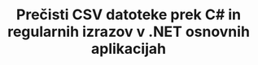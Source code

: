 ---
############################# Static ############################
layout: "autogen"
draft: false
path: "sl/redaction/net/regex/csv"
otherformats: DOC DOCM DOCX DOT DOTM DOTX PDF POT POTM PPS PPSM PPSX PPT PPTM PPTX RTF XLS XLSM XLSX XLT XLTM XLTX  

############################# Head ############################
head_title: "Uredite CSV dokumente z uporabo regularnih izrazov prek .NET jedra"
head_description: "Z uporabo regularnih izrazov odstranite občutljive informacije iz dokumentov različnih formatov"

############################# Header ############################
title: "Prečisti CSV datoteke prek C# in regularnih izrazov v .NET osnovnih aplikacijah"
description: "Poiščite in odstranite občutljive podatke iz dokumentov Office in OpenOffice, preglednic in predstavitev ter CSV v Windows, Linux in macOS"

################### SubMenu/Download Button #####################
submenu:
    enable: true

############################# About ############################
about:
    enable: true
    title: "Redakcija besedila dokumenta za API .NET"
    content: |
        Enotni vmesnik, neodvisen od oblike, za čiščenje občutljivih in tajnih podatkov iz dokumentov in slik PDF, Word, Excel, PowerPoint, vključno z možnostjo spreminjanja metapodatkov in odstranjevanja komentarjev. Z orodjem GroupDocs.Redaction for .NET lahko popravite zaupne podatke in shranite popravljen dokument v PDF, tako da vse strani pretvorite v rastrske slike ali obdržite dokument v izvirni obliki za nadaljnje urejanje.

############################# Steps ############################
steps:
    enable: true
    title_left: "Uredi besedilo iz CSV z uporabo regularnih izrazov prek C#"
    content_left: |
        [GroupDocs.Redaction](sl//redaction/net/) razvijalcem .NET omogoča uporabo polne moči regularnih izrazov za urejanje datoteke CSV z nekaj preprostimi koraki.

        *   Ustvarite primerek razreda [Redactor](https://apireference.groupdocs.com/redaction/net/groupdocs.redaction/redactor) in naložite datoteko CSV
        *   Ustvarite primerek razreda [RegexRedaction](https://apireference.groupdocs.com/redaction/net/groupdocs.redaction.redactions/regexredaction), da poiščete in zamenjate besedilo
        *   Pokličite metodo [Redactor.Apply](https://apireference.groupdocs.com/redaction/net/groupdocs.redaction/redactor/methods/apply/index) z objektom RegexRedaction
        
    title_right: "Začnite uporabljati Redaction API"
    content_right: |
        Namestite iz ukazne vrstice kot ```nuget install GroupDocs.Redaction``` ali prek konzole upravitelja paketov Visual Studio z ```Install-Package GroupDocs.Redaction```. 
        Druga možnost je, da dobite namestitveni program MSI brez povezave ali DLL-je v datoteki ZIP iz [prenosov](https://downloads.groupdocs.com/redaction/net) in jih ročno navedete v svojem projektu.  
        
    code: |
        ```cs
        using (Redactor redactor = new Redactor(@"sample.csv"))
        {
        	redactor.Apply(new RegexRedaction("\\d{2}\\s*\\d{2}[^\\d]*\\d{6}", new ReplacementOptions(System.Drawing.Color.Blue)));
        	redactor.Save();
        }
        ```

############################# Demos ############################
demos:
    enable: true
############################# About Formats ############################
about_formats:
    enable: true
############################# More Formats ############################
more_formats:
    enable: true

############################# Back to top ###############################
back_to_top:
    enable: true
---
